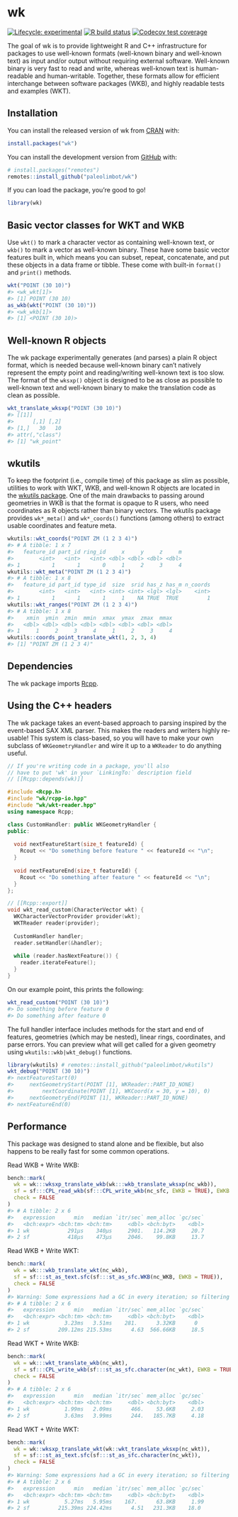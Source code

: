 
<!-- README.md is generated from README.Rmd. Please edit that file -->

# wk

<!-- badges: start -->

[![Lifecycle:
experimental](https://img.shields.io/badge/lifecycle-experimental-orange.svg)](https://www.tidyverse.org/lifecycle/#experimental)
[![R build
status](https://github.com/paleolimbot/wk/workflows/R-CMD-check/badge.svg)](https://github.com/paleolimbot/wk/actions)
[![Codecov test
coverage](https://codecov.io/gh/paleolimbot/wk/branch/master/graph/badge.svg)](https://codecov.io/gh/paleolimbot/wk?branch=master)
<!-- badges: end -->

The goal of wk is to provide lightweight R and C++ infrastructure for
packages to use well-known formats (well-known binary and well-known
text) as input and/or output without requiring external software.
Well-known binary is very fast to read and write, whereas well-known
text is human-readable and human-writable. Together, these formats allow
for efficient interchange between software packages (WKB), and highly
readable tests and examples (WKT).

## Installation

You can install the released version of wk from
[CRAN](https://cran.r-project.org/) with:

``` r
install.packages("wk")
```

You can install the development version from
[GitHub](https://github.com/) with:

``` r
# install.packages("remotes")
remotes::install_github("paleolimbot/wk")
```

If you can load the package, you’re good to go\!

``` r
library(wk)
```

## Basic vector classes for WKT and WKB

Use `wkt()` to mark a character vector as containing well-known text, or
`wkb()` to mark a vector as well-known binary. These have some basic
vector features built in, which means you can subset, repeat,
concatenate, and put these objects in a data frame or tibble. These come
with built-in `format()` and `print()` methods.

``` r
wkt("POINT (30 10)")
#> <wk_wkt[1]>
#> [1] POINT (30 10)
as_wkb(wkt("POINT (30 10)"))
#> <wk_wkb[1]>
#> [1] <POINT (30 10)>
```

## Well-known R objects

The wk package experimentally generates (and parses) a plain R object
format, which is needed because well-known binary can’t natively
represent the empty point and reading/writing well-known text is too
slow. The format of the `wksxp()` object is designed to be as close as
possible to well-known text and well-known binary to make the
translation code as clean as possible.

``` r
wkt_translate_wksxp("POINT (30 10)")
#> [[1]]
#>      [,1] [,2]
#> [1,]   30   10
#> attr(,"class")
#> [1] "wk_point"
```

## wkutils

To keep the footprint (i.e., compile time) of this package as slim as
possible, utilities to work with WKT, WKB, and well-known R objects are
located in the [wkutils package](https://paleolimbot.github.io/wkutils).
One of the main drawbacks to passing around geometries in WKB is that
the format is opaque to R users, who need coordinates as R objects
rather than binary vectors. The wkutils package provides `wk*_meta()`
and `wk*_coords()` functions (among others) to extract usable
coordinates and feature meta.

``` r
wkutils::wkt_coords("POINT ZM (1 2 3 4)")
#> # A tibble: 1 x 7
#>   feature_id part_id ring_id     x     y     z     m
#>        <int>   <int>   <int> <dbl> <dbl> <dbl> <dbl>
#> 1          1       1       0     1     2     3     4
wkutils::wkt_meta("POINT ZM (1 2 3 4)")
#> # A tibble: 1 x 8
#>   feature_id part_id type_id  size  srid has_z has_m n_coords
#>        <int>   <int>   <int> <int> <int> <lgl> <lgl>    <int>
#> 1          1       1       1     1    NA TRUE  TRUE         1
wkutils::wkt_ranges("POINT ZM (1 2 3 4)")
#> # A tibble: 1 x 8
#>    xmin  ymin  zmin  mmin  xmax  ymax  zmax  mmax
#>   <dbl> <dbl> <dbl> <dbl> <dbl> <dbl> <dbl> <dbl>
#> 1     1     2     3     4     1     2     3     4
wkutils::coords_point_translate_wkt(1, 2, 3, 4)
#> [1] "POINT ZM (1 2 3 4)"
```

## Dependencies

The wk package imports [Rcpp](https://cran.r-project.org/package=Rcpp).

## Using the C++ headers

The wk package takes an event-based approach to parsing inspired by the
event-based SAX XML parser. This makes the readers and writers highly
re-usable\! This system is class-based, so you will have to make your
own subclass of `WKGeometryHandler` and wire it up to a `WKReader` to do
anything useful.

``` cpp
// If you're writing code in a package, you'll also
// have to put 'wk' in your `LinkingTo:` description field
// [[Rcpp::depends(wk)]]

#include <Rcpp.h>
#include "wk/rcpp-io.hpp"
#include "wk/wkt-reader.hpp"
using namespace Rcpp;

class CustomHandler: public WKGeometryHandler {
public:
  
  void nextFeatureStart(size_t featureId) {
    Rcout << "Do something before feature " << featureId << "\n";
  }
  
  void nextFeatureEnd(size_t featureId) {
    Rcout << "Do something after feature " << featureId << "\n";
  }
};

// [[Rcpp::export]]
void wkt_read_custom(CharacterVector wkt) {
  WKCharacterVectorProvider provider(wkt);
  WKTReader reader(provider);
  
  CustomHandler handler;
  reader.setHandler(&handler);
  
  while (reader.hasNextFeature()) {
    reader.iterateFeature();
  }
}
```

On our example point, this prints the following:

``` r
wkt_read_custom("POINT (30 10)")
#> Do something before feature 0
#> Do something after feature 0
```

The full handler interface includes methods for the start and end of
features, geometries (which may be nested), linear rings, coordinates,
and parse errors. You can preview what will get called for a given
geometry using `wkutils::wkb|wkt_debug()` functions.

``` r
library(wkutils) # remotes::install_github("paleolimbot/wkutils")
wkt_debug("POINT (30 10)")
#> nextFeatureStart(0)
#>     nextGeometryStart(POINT [1], WKReader::PART_ID_NONE)
#>         nextCoordinate(POINT [1], WKCoord(x = 30, y = 10), 0)
#>     nextGeometryEnd(POINT [1], WKReader::PART_ID_NONE)
#> nextFeatureEnd(0)
```

## Performance

This package was designed to stand alone and be flexible, but also
happens to be really fast for some common operations.

Read WKB + Write WKB:

``` r
bench::mark(
  wk = wk:::wksxp_translate_wkb(wk:::wkb_translate_wksxp(nc_wkb)),
  sf = sf:::CPL_read_wkb(sf:::CPL_write_wkb(nc_sfc, EWKB = TRUE), EWKB = TRUE),
  check = FALSE
)
#> # A tibble: 2 x 6
#>   expression      min   median `itr/sec` mem_alloc `gc/sec`
#>   <bch:expr> <bch:tm> <bch:tm>     <dbl> <bch:byt>    <dbl>
#> 1 wk            291µs    340µs     2901.   114.2KB     20.7
#> 2 sf            418µs    473µs     2046.    99.8KB     13.7
```

Read WKB + Write WKT:

``` r
bench::mark(
  wk = wk:::wkb_translate_wkt(nc_wkb),
  sf = sf:::st_as_text.sfc(sf:::st_as_sfc.WKB(nc_WKB, EWKB = TRUE)),
  check = FALSE
)
#> Warning: Some expressions had a GC in every iteration; so filtering is disabled.
#> # A tibble: 2 x 6
#>   expression      min   median `itr/sec` mem_alloc `gc/sec`
#>   <bch:expr> <bch:tm> <bch:tm>     <dbl> <bch:byt>    <dbl>
#> 1 wk           3.23ms   3.51ms    281.      3.32KB      0  
#> 2 sf         209.12ms 215.53ms      4.63  566.66KB     18.5
```

Read WKT + Write WKB:

``` r
bench::mark(
  wk = wk:::wkt_translate_wkb(nc_wkt),
  sf = sf:::CPL_write_wkb(sf:::st_as_sfc.character(nc_wkt), EWKB = TRUE),
  check = FALSE
)
#> # A tibble: 2 x 6
#>   expression      min   median `itr/sec` mem_alloc `gc/sec`
#>   <bch:expr> <bch:tm> <bch:tm>     <dbl> <bch:byt>    <dbl>
#> 1 wk           1.99ms   2.09ms      466.    53.6KB     2.03
#> 2 sf           3.63ms   3.99ms      244.   185.7KB     4.18
```

Read WKT + Write WKT:

``` r
bench::mark(
  wk = wk::wksxp_translate_wkt(wk::wkt_translate_wksxp(nc_wkt)),
  sf = sf:::st_as_text.sfc(sf:::st_as_sfc.character(nc_wkt)),
  check = FALSE
)
#> Warning: Some expressions had a GC in every iteration; so filtering is disabled.
#> # A tibble: 2 x 6
#>   expression      min   median `itr/sec` mem_alloc `gc/sec`
#>   <bch:expr> <bch:tm> <bch:tm>     <dbl> <bch:byt>    <dbl>
#> 1 wk           5.27ms   5.95ms    167.      63.8KB     1.99
#> 2 sf         215.39ms 224.42ms      4.51   231.3KB    18.0
```
